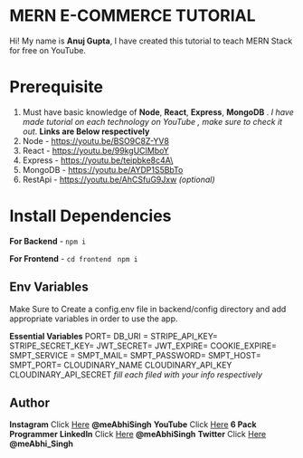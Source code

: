 # MERN E-COMMERCE TUTORIAL

Hi! My name is **Anuj Gupta**, I have created this tutorial to teach MERN Stack for free on YouTube.

# Prerequisite

1.  Must have basic knowledge of **Node**, **React**, **Express**, **MongoDB** . _I have made tutorial on each technology on YouTube , make sure to check it out_. **Links are Below respectively**
2.  Node - https://youtu.be/BSO9C8Z-YV8
3.  React - https://youtu.be/99kgUCIMboY
4.  Express - https://youtu.be/teipbke8c4A\
5.  MongoDB - https://youtu.be/AYDP1S5BbTo
6.  RestApi - https://youtu.be/AhCSfuG9Jxw _(optional)_

# Install Dependencies

**For Backend** - `npm i`

**For Frontend** - `cd frontend` ` npm i`

## Env Variables

Make Sure to Create a config.env file in backend/config directory and add appropriate variables in order to use the app.

**Essential Variables**
PORT=
DB_URI =
STRIPE_API_KEY=
STRIPE_SECRET_KEY=
JWT_SECRET=
JWT_EXPIRE=
COOKIE_EXPIRE=
SMPT_SERVICE =
SMPT_MAIL=
SMPT_PASSWORD=
SMPT_HOST=
SMPT_PORT=
CLOUDINARY_NAME
CLOUDINARY_API_KEY
CLOUDINARY_API_SECRET
_fill each filed with your info respectively_

## Author

**Instagram** Click [Here](https://www.instagram.com/meabhisingh) **@meAbhiSingh**
**YouTube** Click [Here](https://www.youtube.com/channel/UCO7afj9AUo0zV69pqEYhcjw/) **6 Pack Programmer**
**LinkedIn** Click [Here](https://in.linkedin.com/in/meabhisingh) **@meAbhiSingh**
**Twitter** Click [Here](https://twitter.com/meAbhi_Singh) **@meAbhi_Singh**

